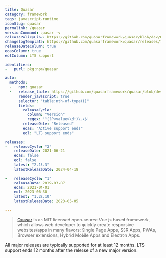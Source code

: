 ```yaml
---
title: Quasar
category: framework
tags: javascript-runtime
iconSlug: quasar
permalink: /quasar
versionCommand: quasar -v
releasePolicyLink: https://github.com/quasarframework/quasar/blob/dev/ROADMAP.md#support-policy-and-schedule
changelogTemplate: https://github.com/quasarframework/quasar/releases/tag/quasar-v__LATEST__
releaseDateColumn: true
eoasColumn: true
eolColumn: LTS support

identifiers:
-   purl: pkg:npm/quasar

auto:
  methods:
  -   npm: quasar
  -   release_table: https://github.com/quasarframework/quasar/blob/dev/ROADMAP.md
      render_javascript: true
      selector: "table:nth-of-type(1)"
      fields:
        releaseCycle:
          column: "Version"
          regex: '^(?P<value>\d+)\.x$'
        releaseDate: "Released"
        eoas: "Active support ends"
        eol: "LTS support ends"

releases:
-   releaseCycle: "2"
    releaseDate: 2021-06-21
    eoas: false
    eol: false
    latest: "2.15.3"
    latestReleaseDate: 2024-04-18

-   releaseCycle: "1"
    releaseDate: 2019-03-07
    eoas: 2021-04-01
    eol: 2023-06-30
    latest: "1.22.10"
    latestReleaseDate: 2023-05-05

---
```


> [Quasar](https://quasar.dev/) is an MIT licensed open-source Vue.js based framework, which allows
> web developer to quickly create responsive websites/apps in many flavors: Single Page Apps, SSR
> Apps, PWAs, Browser extensions, Hybrid Mobile Apps and Electron Apps.

All major releases are typically supported for at least 12 months. LTS support ends 12 months after
the release of a new major version.
